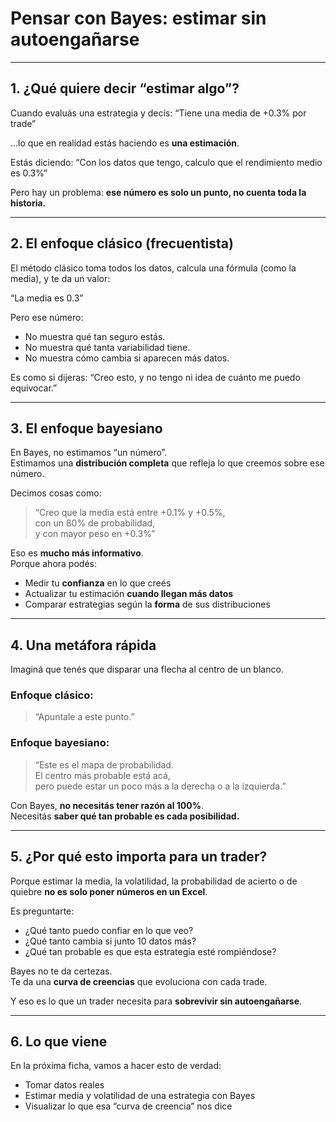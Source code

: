 # Pensar con Bayes: estimar sin autoengañarse

---

## 1. ¿Qué quiere decir “estimar algo”?

Cuando evaluás una estrategia y decís:
“Tiene una media de +0.3% por trade”

...lo que en realidad estás haciendo es **una estimación**.

Estás diciendo:
“Con los datos que tengo, calculo que el rendimiento medio es 0.3%”

Pero hay un problema: **ese número es solo un punto, no cuenta toda la historia.**

---

## 2. El enfoque clásico (frecuentista)

El método clásico toma todos los datos, calcula una fórmula (como la media), y te da un valor:

“La media es 0.3”

Pero ese número:
- No muestra qué tan seguro estás.
- No muestra qué tanta variabilidad tiene.
- No muestra cómo cambia si aparecen más datos.

Es como si dijeras:
“Creo esto, y no tengo ni idea de cuánto me puedo equivocar.”

---

## 3. El enfoque bayesiano

En Bayes, no estimamos “un número”.  
Estimamos una **distribución completa** que refleja lo que creemos sobre ese número.

Decimos cosas como:

> “Creo que la media está entre +0.1% y +0.5%,  
con un 80% de probabilidad,  
y con mayor peso en +0.3%”

Eso es **mucho más informativo**.  
Porque ahora podés:

- Medir tu **confianza** en lo que creés
- Actualizar tu estimación **cuando llegan más datos**
- Comparar estrategias según la **forma** de sus distribuciones

---

## 4. Una metáfora rápida

Imaginá que tenés que disparar una flecha al centro de un blanco.

### Enfoque clásico:
> “Apuntale a este punto.”

### Enfoque bayesiano:
> “Este es el mapa de probabilidad.  
El centro más probable está acá,  
pero puede estar un poco más a la derecha o a la izquierda.”

Con Bayes, **no necesitás tener razón al 100%**.  
Necesitás **saber qué tan probable es cada posibilidad.**

---

## 5. ¿Por qué esto importa para un trader?

Porque estimar la media, la volatilidad, la probabilidad de acierto o de quiebre **no es solo poner números en un Excel**.

Es preguntarte:
- ¿Qué tanto puedo confiar en lo que veo?
- ¿Qué tanto cambia si junto 10 datos más?
- ¿Qué tan probable es que esta estrategia esté rompiéndose?

Bayes no te da certezas.  
Te da una **curva de creencias** que evoluciona con cada trade.

Y eso es lo que un trader necesita para **sobrevivir sin autoengañarse**.

---

## 6. Lo que viene

En la próxima ficha, vamos a hacer esto de verdad:

- Tomar datos reales
- Estimar media y volatilidad de una estrategia con Bayes
- Visualizar lo que esa “curva de creencia” nos dice


